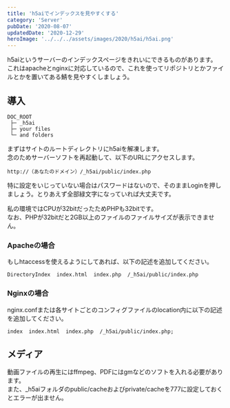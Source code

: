 ```yaml
---
title: 'h5aiでインデックスを見やすくする'
category: 'Server'
pubDate: '2020-08-07'
updatedDate: '2020-12-29'
heroImage: '../../../assets/images/2020/h5ai/h5ai.png'
---
```


h5aiというサーバーのインデックスページをきれいにできるものがあります。  
これはapacheとnginxに対応しているので、これを使ってリポジトリとかファイルとかを置いてある鯖を見やすくしましょう。

## 導入

```plain
DOC_ROOT
 ├─ _h5ai
 ├─ your files
 └─ and folders
```

まずはサイトのルートディレクトリにh5aiを解凍します。  
念のためサーバーソフトを再起動して、以下のURLにアクセスします。

`http://（あなたのドメイン）/_h5ai/public/index.php`

特に設定をいじっていない場合はパスワードはないので、そのままLoginを押しましょう。とりあえず全部緑文字になっていれば大丈夫です。

私の環境ではCPUが32bitだったためPHPも32bitです。  
なお、PHPが32bitだと2GB以上のファイルのファイルサイズが表示できません。

### Apacheの場合

もしhtaccessを使えるようにしてあれば、以下の記述を追加してください。

```plain
DirectoryIndex  index.html  index.php  /_h5ai/public/index.php
```

### Nginxの場合

nginx.confまたは各サイトごとのコンフィグファイルのlocation内に以下の記述を追加してください。

```plain
index  index.html  index.php  /_h5ai/public/index.php;
```

## メディア

動画ファイルの再生にはffmpeg、PDFにはgmなどのソフトを入れる必要があります。  
また、_h5aiフォルダのpublic/cacheおよびprivate/cacheを777に設定しておくとエラーが出ません。
